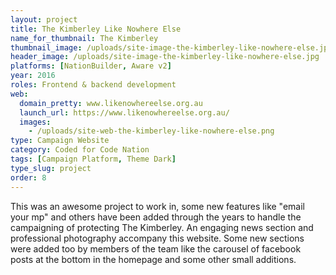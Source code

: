 ```yaml
---
layout: project
title: The Kimberley Like Nowhere Else
name_for_thumbnail: The Kimberley
thumbnail_image: /uploads/site-image-the-kimberley-like-nowhere-else.jpg
header_image: /uploads/site-image-the-kimberley-like-nowhere-else.jpg
platforms: [NationBuilder, Aware v2]
year: 2016
roles: Frontend & backend development
web:
  domain_pretty: www.likenowhereelse.org.au
  launch_url: https://www.likenowhereelse.org.au/
  images:
    - /uploads/site-web-the-kimberley-like-nowhere-else.png
type: Campaign Website
category: Coded for Code Nation
tags: [Campaign Platform, Theme Dark]
type_slug: project
order: 8
---
```


This was an awesome project to work in, some new features like "email your mp" and others have been added through the years to handle the campaigning of protecting The Kimberley. An engaging news section and professional photography accompany this website. Some new sections were added too by members of the team like the carousel of facebook posts at the bottom in the homepage and some other small additions.